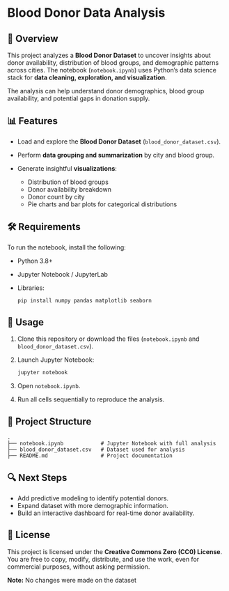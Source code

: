 # Blood Donor Data Analysis

## 📌 Overview

This project analyzes a **Blood Donor Dataset** to uncover insights about donor availability, distribution of blood groups, and demographic patterns across cities. The notebook (`notebook.ipynb`) uses Python’s data science stack for **data cleaning, exploration, and visualization**.

The analysis can help understand donor demographics, blood group availability, and potential gaps in donation supply.

## 📊 Features

* Load and explore the **Blood Donor Dataset** (`blood_donor_dataset.csv`).
* Perform **data grouping and summarization** by city and blood group.
* Generate insightful **visualizations**:

  * Distribution of blood groups
  * Donor availability breakdown
  * Donor count by city
  * Pie charts and bar plots for categorical distributions

## 🛠️ Requirements

To run the notebook, install the following:

* Python 3.8+
* Jupyter Notebook / JupyterLab
* Libraries:

  ```bash
  pip install numpy pandas matplotlib seaborn
  ```

## 🚀 Usage

1. Clone this repository or download the files (`notebook.ipynb` and `blood_donor_dataset.csv`).
2. Launch Jupyter Notebook:

   ```bash
   jupyter notebook
   ```
3. Open `notebook.ipynb`.
4. Run all cells sequentially to reproduce the analysis.

## 📂 Project Structure

```
.
├── notebook.ipynb            # Jupyter Notebook with full analysis
├── blood_donor_dataset.csv   # Dataset used for analysis
├── README.md                 # Project documentation
```

## 🔍 Next Steps

* Add predictive modeling to identify potential donors.
* Expand dataset with more demographic information.
* Build an interactive dashboard for real-time donor availability.

## 📄 License

This project is licensed under the **Creative Commons Zero (CC0) License**. You are free to copy, modify, distribute, and use the work, even for commercial purposes, without asking permission.

**Note:** No changes were made on the dataset